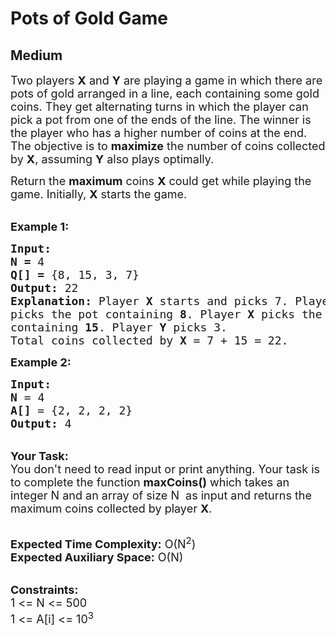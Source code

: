 # Pots of Gold Game
## Medium 
<div class="problem-statement">
                <p></p><p><span style="font-size:18px">Two players <strong>X</strong> and <strong>Y</strong> are playing a game in which there are pots of gold arranged in a line, each containing some gold coins. They get alternating turns in which the player can pick a pot from one of the ends of the line. The winner is the player who has a higher number of coins at the end. The objective is to <strong>maximize</strong> the number of coins collected by <strong>X</strong>, assuming <strong>Y</strong> also plays optimally.</span></p>

<p><span style="font-size:18px">Return the <strong>maximum</strong> coins <strong>X</strong> could get while playing the game. Initially,&nbsp;<strong>X</strong> starts the game.</span></p>

<p><br>
<span style="font-size:18px"><strong>Example 1:</strong></span></p>

<pre><span style="font-size:18px"><strong>Input:</strong>
<strong>N = </strong>4
<strong>Q[] = </strong>{8, 15, 3, 7}
<strong>Output: </strong>22
<strong>Explanation: </strong>Player <strong>X</strong>&nbsp;starts and picks 7. Player <strong>Y</strong>&nbsp;
picks the pot containing <strong>8</strong>. Player <strong>X</strong>&nbsp;picks the pot
containing <strong>15</strong>. Player <strong>Y</strong>&nbsp;picks 3.
Total coins collected by <strong>X</strong>&nbsp;= 7 + 15 = 22.
</span></pre>

<p><span style="font-size:18px"><strong>Example 2:</strong></span></p>

<pre><span style="font-size:18px"><strong>Input:</strong>
<strong>N </strong>=<strong> </strong>4
<strong>A[] </strong>=<strong> </strong>{2, 2, 2, 2}
<strong>Output: </strong>4 
</span></pre>

<p><br>
<span style="font-size:18px"><strong>Your Task:</strong><br>
You don't need to read input or print anything. Your task is to complete the function <strong>maxCoins()</strong> which takes an integer N and an array of size N&nbsp; as input and returns the maximum coins collected by player&nbsp;<strong>X</strong>.</span></p>

<p><br>
<span style="font-size:18px"><strong>Expected Time Complexity:</strong> O(N<sup>2</sup>)<br>
<strong>Expected Auxiliary Space:</strong> O(N)</span></p>

<p><br>
<span style="font-size:18px"><strong>Constraints:</strong><br>
1 &lt;= N&nbsp;&lt;= 500<br>
1 &lt;= A[i] &lt;= 10<sup>3</sup></span></p>
 <p></p>
            </div>